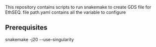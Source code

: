 This repository contains scripts to run snakemake to create GDS file for EthSEQ.
file path.yaml contains all the variable to configure

## Prerequisites



snakemake -j20 --use-singularity

